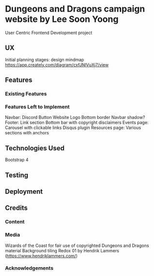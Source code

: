 # Dungeons and Dragons campaign website by Lee Soon Yoong
User Centric Frontend Development project

## UX
Initial planning stages: design mindmap
https://app.creately.com/diagram/cxfJNlVuXj7/view

## Features

### Existing Features

### Features Left to Implement
Navbar:
Discord Button
Website Logo
Bottom border
Navbar shadow?
Footer:
Link section 
Bottom bar with copyright disclaimers
Events page:
Carousel with clickable links
Disqus plugin
Resources page:
Various sections with anchors

## Technologies Used
Bootstrap 4
## Testing

## Deployment

## Credits

### Content


### Media
Wizards of the Coast for fair use of copyrighted Dungeons and Dragons material
Background tiling Redox 01 by Hendrik Lammers (https://www.hendriklammers.com/)
### Acknowledgements



